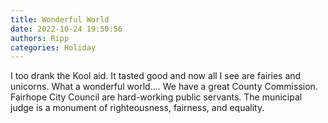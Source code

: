 ```yaml
---
title: Wonderful World
date: 2022-10-24 19:50:56
authors: Ripp
categories: Holiday
---
```


 I too drank the Kool aid.  It tasted good and now all I see are fairies and unicorns.
What a wonderful world....
We have a great County Commission.  Fairhope City Council are hard-working public servants.  The municipal judge is a monument of righteousness, fairness, and equality.